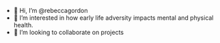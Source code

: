 
- 👋 Hi, I’m @rebeccagordon
- 👀 I’m interested in how early life adversity impacts mental and physical health.
- 💞️ I’m looking to collaborate on projects

